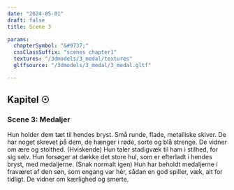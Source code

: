 ```yaml
---
date: "2024-05-01"
draft: false
title: Scene 3

params:
  chapterSymbol: "&#9737;"
  cssClassSuffix: "scenes chapter1"
  textures: "/3dmodels/3_medal/textures"
  gltfsource: "/3dmodels/3_medal/3_medal.gltf"

---
```

## Kapitel &#9737;
### Scene 3: Medaljer
<canvas id="c"></canvas>

Hun holder dem tæt til hendes bryst. Små runde, flade, metalliske skiver. De har noget skrevet på dem, de hænger i røde, sorte og blå strenge. De vidner om ære og stolthed. (Hviskende) Hun taler stadigvæk til ham i stilhed, for sig selv. Hun forsøger at dække det store hul, som er efterladt i hendes bryst, med medaljerne. (Snak normalt igen) Hun har beholdt medaljerne i fraværet af den søn, som engang var hér, sådan en god spiller, væk, alt for tidligt. De vidner om kærlighed og smerte.
